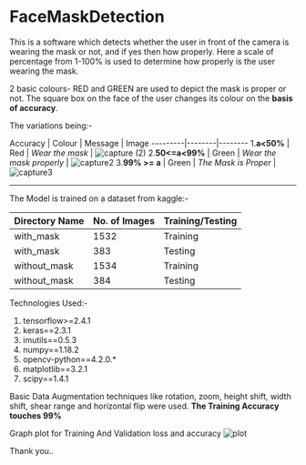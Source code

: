 # FaceMaskDetection

This is a software which detects whether the user in front of the camera is wearing the mask or not, and if yes then how properly.
Here a scale of percentage from 1-100% is used to determine how properly is the user wearing the mask.

2 basic colours- RED and GREEN are used to depict the mask is proper or not.
The square box on the face of the user changes its colour on the **basis of accuracy**. 

The variations being:-

Accuracy | Colour | Message | Image
---------|--------|--------
1.**a<50%** | Red | *Wear the mask* | ![capture (2)](https://user-images.githubusercontent.com/61288929/115899391-53936280-a47c-11eb-817b-cc2bc7a58e79.jpg)
2.**50<=a<99%** | Green | *Wear the mask properly* | ![capture2](https://user-images.githubusercontent.com/61288929/115899413-57bf8000-a47c-11eb-94bc-e5cf222f9ab1.jpg)
3.**99% >= a** | Green | *The Mask is Proper* | ![capture3](https://user-images.githubusercontent.com/61288929/115899429-5d1cca80-a47c-11eb-9a1c-32068d1a63a7.jpg)
- - - -

The Model is trained on a dataset from kaggle:-

Directory Name | No. of Images | Training/Testing
---------------|---------------|-----------------
with_mask | 1532 | Training
with_mask | 383 | Testing
without_mask | 1534 | Training
without_mask | 384 | Testing

Technologies Used:-
1. tensorflow>=2.4.1
2. keras==2.3.1
3. imutils==0.5.3
4. numpy==1.18.2
5. opencv-python==4.2.0.*
6. matplotlib==3.2.1
7. scipy==1.4.1

Basic Data Augmentation techniques like rotation, zoom, height shift, width shift, shear range and horizontal flip were used.
**The Training Accuracy touches 99%**

Graph plot for Training And Validation loss and accuracy
![plot](https://user-images.githubusercontent.com/61288929/115892549-e16b4f80-a474-11eb-9e58-bcf18680de6b.png)

Thank you..

